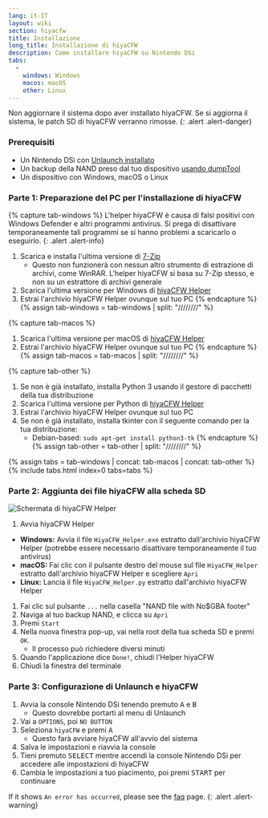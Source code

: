 ```yaml
---
lang: it-IT
layout: wiki
section: hiyacfw
title: Installazione
long_title: Installazione di hiyaCFW
description: Come installare hiyaCFW su Nintendo DSi
tabs:
  - 
    windows: Windows
    macos: macOS
    other: Linux
---
```


Non aggiornare il sistema dopo aver installato hiyaCFW. Se si aggiorna il sistema, le patch SD di hiyaCFW verranno rimosse.
{: .alert .alert-danger}

### Prerequisiti
- Un Nintendo DSi con [Unlaunch installato](https://dsi.cfw.guide/installing-unlaunch)
- Un backup della NAND preso dal tuo dispositivo [usando dumpTool](https://dsi.cfw.guide/dumping-nand)
- Un dispositivo con Windows, macOS o Linux

### Parte 1: Preparazione del PC per l'installazione di hiyaCFW
{% capture tab-windows %}
L'helper hiyaCFW è causa di falsi positivi con Windows Defender e altri programmi antivirus. Si prega di disattivare temporaneamente tali programmi se si hanno problemi a scaricarlo o eseguirlo.
{: .alert .alert-info}

1. Scarica e installa l'ultima versione di [7-Zip](https://www.7-zip.org/download.html)
   - Questo non funzionerà con nessun altro strumento di estrazione di archivi, come WinRAR. L'helper hiyaCFW si basa su 7-Zip stesso, e non su un estrattore di archivi generale
1. Scarica l'ultima versione per Windows di [hiyaCFW Helper](https://github.com/mondul/HiyaCFW-Helper/releases)
1. Estrai l'archivio hiyaCFW Helper ovunque sul tuo PC
{% endcapture %}
{% assign tab-windows = tab-windows | split: "////////" %}

{% capture tab-macos %}
1. Scarica l'ultima versione per macOS di [hiyaCFW Helper](https://github.com/mondul/HiyaCFW-Helper/releases)
1. Estrai l'archivio hiyaCFW Helper ovunque sul tuo PC
{% endcapture %}
{% assign tab-macos = tab-macos | split: "////////" %}

{% capture tab-other %}
1. Se non è già installato, installa Python 3 usando il gestore di pacchetti della tua distribuzione
1. Scarica l'ultima versione per Python di [hiyaCFW Helper](https://github.com/mondul/HiyaCFW-Helper/releases)
1. Estrai l'archivio hiyaCFW Helper ovunque sul tuo PC
1. Se non è già installato, installa tkinter con il seguente comando per la tua distribuzione:
   - Debian-based: `sudo apt-get install python3-tk`
{% endcapture %}
{% assign tab-other = tab-other | split: "////////" %}

{% assign tabs = tab-windows | concat: tab-macos | concat: tab-other %}
{% include tabs.html index=0 tabs=tabs %}

### Parte 2: Aggiunta dei file hiyaCFW alla scheda SD
![Schermata di hiyaCFW Helper](https://image.ibb.co/hhzKRL/Screen-Shot-2018-10-18-at-16-30-18.png)

1. Avvia hiyaCFW Helper
  - **Windows:** Avvia il file `HiyaCFW_Helper.exe` estratto dall'archivio hiyaCFW Helper (potrebbe essere necessario disattivare temporaneamente il tuo antivirus)
  - **macOS:** Fai clic con il pulsante destro del mouse sul file `HiyaCFW_Helper` estratto dall'archivio hiyaCFW Helper e scegliere `Apri`
  - **Linux:** Lancia il file `HiyaCFW_Helper.py` estratto dall'archivio hiyaCFW Helper
1. Fai clic sul pulsante `...` nella casella "NAND file with No$GBA footer"
1. Naviga al tuo backup NAND, e clicca su `Apri`
1. Premi `Start`
1. Nella nuova finestra pop-up, vai nella root della tua scheda SD e premi `OK`.
   - Il processo può richiedere diversi minuti
1. Quando l'applicazione dice `Done!`, chiudi l'Helper hiyaCFW
1. Chiudi la finestra del terminale

### Parte 3: Configurazione di Unlaunch e hiyaCFW
1. Avvia la console Nintendo DSi tenendo premuto <kbd class="face">A</kbd> e <kbd class="face">B</kbd>
   - Questo dovrebbe portarti al menu di Unlaunch
1. Vai a `OPTIONS`, poi `NO BUTTON`
1. Seleziona `hiyaCFW` e premi <kbd class="face">A</kbd>
   - Questo farà avviare hiyaCFW all'avvio del sistema
1. Salva le impostazioni e riavvia la console
1. Tieni premuto <kbd>SELECT</kbd> mentre accendi la console Nintendo DSi per accedere alle impostazioni di hiyaCFW
1. Cambia le impostazioni a tuo piacimento, poi premi <kbd>START</kbd> per continuare

If it shows `An error has occurred`, please see the [faq](faq?faq=why-do-i-get-an-error-has-occurred-message-when-booting-hiyacfw) page.
{: .alert .alert-warning}
